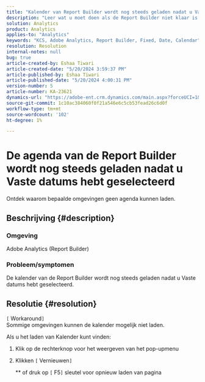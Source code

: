 ```yaml
---
title: "Kalender van Report Builder wordt nog steeds geladen nadat u Vaste datums hebt geselecteerd"
description: "Leer wat u moet doen als de Report Builder niet klaar is met het laden van de kalender."
solution: Analytics
product: Analytics
applies-to: "Analytics"
keywords: "KCS, Adobe Analytics, Report Builder, Fixed, Date, Calendar"
resolution: Resolution
internal-notes: null
bug: true
article-created-by: Eshaa Tiwari
article-created-date: "5/20/2024 3:59:37 PM"
article-published-by: Eshaa Tiwari
article-published-date: "5/20/2024 4:00:31 PM"
version-number: 5
article-number: KA-23621
dynamics-url: "https://adobe-ent.crm.dynamics.com/main.aspx?forceUCI=1&pagetype=entityrecord&etn=knowledgearticle&id=56ce42f1-c116-ef11-9f8a-6045bd02b206"
source-git-commit: 1c10ac384060f0f21a546e6c5cb53fead26c6d0f
workflow-type: tm+mt
source-wordcount: '102'
ht-degree: 1%

---
```


# De agenda van de Report Builder wordt nog steeds geladen nadat u Vaste datums hebt geselecteerd


Ontdek waarom bepaalde omgevingen geen agenda kunnen laden.

## Beschrijving {#description}


### Omgeving

Adobe Analytics (Report Builder)

### Probleem/symptomen

De kalender van de Report Builder wordt nog steeds geladen nadat u Vaste datums hebt geselecteerd.


## Resolutie {#resolution}

`[` Workaround`]` <br>
Sommige omgevingen kunnen de kalender mogelijk niet laden.

Als u het laden van Kalender kunt vinden:

1. Klik op de rechterknop voor het weergeven van het pop-upmenu
2. Klikken `[` Vernieuwen`]`

   \*\* of druk op `[` F5`]`  sleutel voor opnieuw laden van pagina



